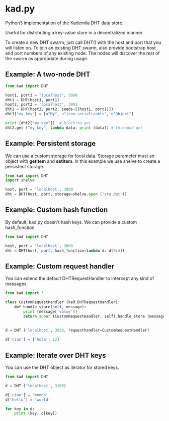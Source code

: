 # kad.py

Python3 implementation of the Kademlia DHT data store.

Useful for distributing a key-value store in a decentralized manner.

To create a new DHT swarm, just call DHT() with the host and port that you will listen on. To join an existing DHT swarm, also provide bootstrap host and port numbers of any existing node.  The nodes will discover the rest of the swarm as appropriate during usage.


## Example: A two-node DHT

```python
from kad import DHT

host1, port1 = 'localhost', 3000
dht1 = DHT(host1, port1)
host2, port2 = 'localhost', 3001
dht2 = DHT(host2, port2, seeds=[(host1, port1)])
dht1["my_key"] = [u"My", u"json-serializable", u"Object"]

print (dht2["my_key"])	# blocking get
dht2.get ("my_key", lambda data: print (data)) # threaded get
```


## Example: Persistent storage

We can use a custom storage for local data. Storage parameter must an object with __getitem__ and __setitem__.
In this example we use shelve to create a persistent storage.

```python
from kad import DHT
import shelve

host, port = 'localhost', 3000
dht = DHT(host, port, storage=shelve.open ('sto.dat'))
```


## Example: Custom hash function

By default, kad.py doesn't hash keys. We can provide a custom hash_function.

```python
from kad import DHT

host, port = 'localhost', 3000
dht = DHT(host, port, hash_function=lambda d: d[0:4])
```



## Example: Custom request handler

You can extend the default DHTRequestHandler to intercept any kind of messages.

```python
from kad import *

class CustomRequestHandler (kad.DHTRequestHandler):
    def handle_store(self, message):
        print (message['value'])
        return super (CustomRequestHandler, self).handle_store (message)

    
d = DHT ('localhost', 3030, requesthandler=CustomRequestHandler)
    
d['ciao'] = {'hola': 12}
```


## Example: Iterate over DHT keys

You can use the DHT object as iterator for stored keys.

```python
from kad import DHT

d = DHT ('localhost', 3100)

d['ciao'] = 'mondo'
d['hello'] = 'world'

for key in d:
    print (key, d[key])
```